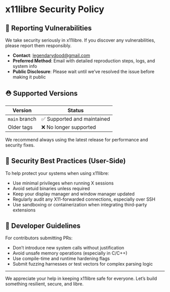 # x11libre Security Policy

## 📢 Reporting Vulnerabilities

We take security seriously in x11libre. If you discover any vulnerabilities, please report them responsibly.

- **Contact**: legendarydood@gmail.com 
- **Preferred Method**: Email with detailed reproduction steps, logs, and system info  
- **Public Disclosure**: Please wait until we’ve resolved the issue before making it public  

## ⛑️ Supported Versions

| Version         | Status     |
| --------------- | ---------- |
| `main` branch   | ✅ Supported and maintained |
| Older tags      | ❌ No longer supported |

We recommend always using the latest release for performance and security fixes.

## 🔐 Security Best Practices (User-Side)

To help protect your systems when using x11libre:

- Use minimal privileges when running X sessions  
- Avoid setuid binaries unless required  
- Keep your display manager and window manager updated  
- Regularly audit any X11-forwarded connections, especially over SSH  
- Use sandboxing or containerization when integrating third-party extensions

## 🧪 Developer Guidelines

For contributors submitting PRs:

- Don’t introduce new system calls without justification  
- Avoid unsafe memory operations (especially in C/C++)  
- Use compile-time and runtime hardening flags  
- Submit fuzzing harnesses or test vectors for complex parsing logic  

---

We appreciate your help in keeping x11libre safe for everyone. Let’s build something resilient, secure, and libre.
